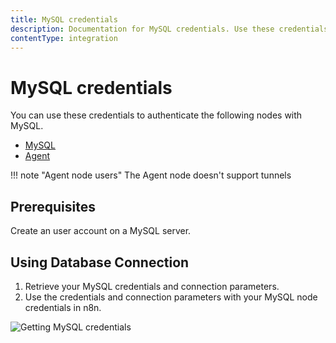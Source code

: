 ```yaml
---
title: MySQL credentials
description: Documentation for MySQL credentials. Use these credentials to authenticate MySQL in n8n, a workflow automation platform.
contentType: integration
---
```


# MySQL credentials

You can use these credentials to authenticate the following nodes with MySQL.

- [MySQL](/integrations/builtin/app-nodes/n8n-nodes-base.mysql/)
- [Agent](/integrations/builtin/cluster-nodes/root-nodes/n8n-nodes-langchain.agent)

!!! note "Agent node users"
    The Agent node doesn't support tunnels

## Prerequisites

Create an user account on a MySQL server. 

## Using Database Connection

1. Retrieve your MySQL credentials and connection parameters.
2. Use the credentials and connection parameters with your MySQL node credentials in n8n.

![Getting MySQL credentials](/_images/integrations/builtin/credentials/mysql/using-database-connection.gif)


